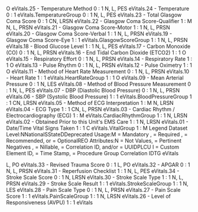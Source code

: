 

O
eVitals.25 - Temperature Method
0 : 1
N, L, PES
eVitals.24 - Temperature
0 : 1
eVitals.TemperatureGroup
0 : 1
N, L, PES
eVitals.23 - Total Glasgow Coma Score
0 : 1
CN, LRSN
eVitals.22 - Glasgow Coma Score-Qualifier
1 : M
N, L, PRSN
eVitals.21 - Glasgow Coma Score-Motor
1 : 1
N, L, PRSN
eVitals.20 - Glasgow Coma Score-Verbal
1 : 1
N, L, PRSN
eVitals.19 - Glasgow Coma Score-Eye
1 : 1
eVitals.GlasgowScoreGroup
1 : 1
N, L, PRSN
eVitals.18 - Blood Glucose Level
1 : 1
N, L, PES
eVitals.17 - Carbon Monoxide (CO)
0 : 1
N, L, PRSN
eVitals.16 - End Tidal Carbon Dioxide (ETCO2)
1 : 1
O
eVitals.15 - Respiratory Effort
0 : 1
N, L, PRSN
eVitals.14 - Respiratory Rate
1 : 1
O
eVitals.13 - Pulse Rhythm
0 : 1
N, L, PRSN
eVitals.12 - Pulse Oximetry
1 : 1
O
eVitals.11 - Method of Heart Rate Measurement
0 : 1
N, L, PRSN
eVitals.10 - Heart Rate
1 : 1
eVitals.HeartRateGroup
1 : 1
O
eVitals.09 - Mean Arterial Pressure
0 : 1
N, LES
eVitals.08 - Method of Blood Pressure Measurement
0 : 1
N, L, PES
eVitals.07 - DBP (Diastolic Blood Pressure)
0 : 1
N, L, PRSN
eVitals.06 - SBP (Systolic Blood Pressure)
1 : 1
eVitals.BloodPressureGroup
1 : 1
CN, LRSN
eVitals.05 - Method of ECG Interpretation
1 : M
N, LRSN
eVitals.04 - ECG Type
1 : 1
CN, L, PRSN
eVitals.03 - Cardiac Rhythm / Electrocardiography (ECG)
1 : M
eVitals.CardiacRhythmGroup
1 : 1
N, LRSN
eVitals.02 - Obtained Prior to this Unit's EMS Care
1 : 1
N, LRSN
eVitals.01 - Date/Time Vital Signs Taken
1 : 1
C
eVitals.VitalGroup
1 : M
Legend
Dataset Level:NNationalSStateDDeprecated
Usage:M = Mandatory ,  = Required ,  = Recommended, or  = OptionalREO
Attributes:N = Not Values,  = Pertinent Negatives ,  = Nillable,  = Correlation ID, and/or  = UUIDPLCU
I = Custom Element ID,  = Time Stamp,  = Procedure Group Correlation IDTG
eVitals

L, PO
eVitals.33 - Revised Trauma Score
0 : 1
L, PO
eVitals.32 - APGAR
0 : 1
N, L, PRSN
eVitals.31 - Reperfusion Checklist
1 : 1
N, L, PES
eVitals.34 - Stroke Scale Score
0 : 1
N, LRSN
eVitals.30 - Stroke Scale Type
1 : 1
N, L, PRSN
eVitals.29 - Stroke Scale Result
1 : 1
eVitals.StrokeScaleGroup
1 : 1
N, LES
eVitals.28 - Pain Scale Type
0 : 1
N, L, PRSN
eVitals.27 - Pain Scale Score
1 : 1
eVitals.PainScaleGroup
1 : 1
N, LRSN
eVitals.26 - Level of Responsiveness (AVPU)
1 : 1
eVitals
